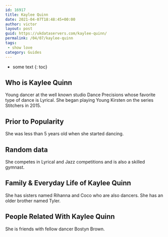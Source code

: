 ```yaml
---
id: 16917
title: Kaylee Quinn
date: 2021-04-07T18:48:45+00:00
author: victor
layout: post
guid: https://ukdataservers.com/kaylee-quinn/
permalink: /04/07/kaylee-quinn
tags:
 - show love
category: Guides
---
```


* some text
{: toc}


## Who is Kaylee Quinn



Young dancer at the well known studio Dance Precisions whose favorite type of dance is Lyrical. She began playing Young Kirsten on the series Stitchers in 2015.

                
                
                
## Prior to Popularity



She was less than 5 years old when she started dancing.

                
                
                
## Random data



She competes in Lyrical and Jazz competitions and is also a skilled gymnast.

                
                
                
## Family & Everyday Life of Kaylee Quinn



She has sisters named Rihanna and Coco who are also dancers. She has an older brother named Tyler.

                
                
                
## People Related With Kaylee Quinn



She is friends with fellow dancer Bostyn Brown.

                
              
            
          
          
          